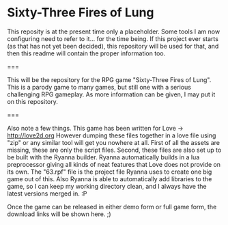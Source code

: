 # Sixty-Three Fires of Lung


This reposity is at the present time only a placeholder.
Some tools I am now configuring need to refer to it... for the time being.
If this project ever starts (as that has not yet been decided), this repository will be used for that, and then this readme will contain the proper information too.



===

This will be the repository for the RPG game "Sixty-Three Fires of Lung". 
This is a parody game to many games, but still one with a serious challenging RPG gameplay.
As more information can be given, I may put it on this repository.

===

Also note a few things. This game has been written for Love -> http://love2d.org
However dumping these files together in a love file using "zip" or any similar tool will get you nowhere at all. 
First of all the assets are missing, these are only the script files.
Second, these files are also set up to be built with the Ryanna builder. Ryanna automatically builds in a lua preprocessor giving all kinds of neat features that Love does not provide on its own. The "63.rpf" file is the project file Ryanna uses to create one big game out of this. Also Ryanna is able to automatically add libraries to the game, so I can keep my working directory clean, and I always have the latest versions merged in. :P

Once the game can be released in either demo form or full game form, the download links will be shown here. ;)

